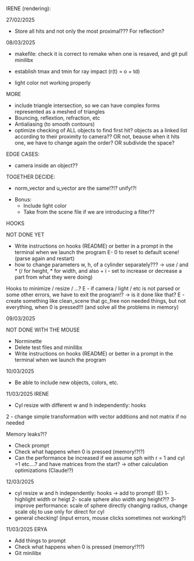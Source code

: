 IRENE (rendering):

27/02/2025
<!-- (-Adapt everything to header with cam, etc with direct structures and not pointers, or change back just to test and then change it after solving shadows etc) -->
<!-- - SHADOW OF BLUE PLANE OVER ROTATED PINK PLANE. GET RID!!! (how to handle direct rays and shadow rays in transformations: look to output, there are some hints, the direct ray is finding the hit below the blue plane (y<-50)!?!?!) -->
<!-- - try rotations, transl (create port in the main for the moment, to use the axis there for the rotations of planes, etc) -->
<!-- -> understand the proper meaning of axis rotation!!! (with respect to the base, ...? movement broadness??) (pivot point: proximal or distal) -> //to rotate uisng a specific point as pivot, combine to the origin of coordinates, with translation back and forth.
-> resize!!! -->
<!-- -> light movement!?!? -->
<!-- -> cylinder somehow attach the objects circles if there is a rotation /transl / etc? ->PROBLEMS IN SCALE, because we have to translate to circle center to origin but then not back to original position of the center, but moved having in mind the crescent ratio of the cylinder (or think how can we keep track of them) -->
<!-- E -> be careful that circles are contigupus cyl and the first is subtracting axis * h/2 and the second is adding axis * h/2 to the center of the cyl -->
<!-- -> for rotations and scaling, combine always with translation to origin and back!!! -->
<!-- E -> initialize all objects with identity matrix
E -> initialize material properties!? -->
<!-- E -> create port after parsing? -->
<!-- -> resize circles according to cylinder height and width!? -->
- Store all hits and not only the most proximal??? For reflection?
<!-- - Store all pixel hits to handle more efficiently light changes -->
<!-- - need to normalize vector after transformations?!?!! (try with different cases!) -->

<!-- - Rotations and scaling will be done in relation to the center of the object or the given point for planes!? -->
<!-- - thickness of planes?!?! when are exactly in the camera center?! -->

<!-- !!!!- Normal of planes and circles: do not use both indistintly, because if light is behind they will get illuminated?!?!??! Just the one towards the camera?? or how to chose the one to use? In fact the one towards the camera does not work with rotations/transl -->

<!-- - add w dimension in linalg utils -->
<!-- - Instead of compute the inverse matrix in find hit and shading functions, store directly the inverse mtrix in the object m?? -> for the moment it is ok bc it is just computed once! -->

<!-- LINALG: -->
<!-- - linalg funcitons, put order: use only add / sub.
- Use the same structure for points and vectors?? (tuples with w, instead of 2 different point and vector) -->
<!-- - use function create_vector/create point to be able to create without need to do the 3 dimensions? -->
<!-- - create enum in struct as RGB, to refer to both the x, y, z and iterate for the linalg operations. -->

08/03/2025
<!-- - Hooks: how to handle? (for ex. in env have int i to represent selected object. Ctrl + arrows to iterate through objects (add to i). AWSD to rotate (decide 3 dimensions: or for ex, X, Y, Z to rotate in each axis of the viewport), + - to make bigger, arrows to translate selected object). when iterating through objects, if it is a cylinder somehow attach the objects circles if there is a rotation /transl / etc? (apply the same matrix to both the next 2 and then skip them) -->
<!-- 
- light movement?
- shine in cylinder -->
- makefile: check it is correct to remake when one is resaved, and git pull minilibx

<!-- week 24/02/2025: understand matrices, transl and rotations?
week 03/03/2025: rotations etc -->
<!-- week 10/03/2025: shiny, shadows, reflection, patterns, etc -->
<!-- - Specular reflection: Shine in proper place, just in objects that haev shine, where to put shininess and where 0.9, etc. -->
<!-- - Solve shading in planes when specular reflection is added -->

- establish tmax and tmin for ray impact (r(t) = o + td)
<!-- - decide pointers or direct objects inside scene -->
- light color not working properly

<!-- - somehow do all the hits and then all the shading, to be easier when light changes, no need to re-render -> correspondance of each pixel to each hit (store the pixel i, j in the hit structure) and have a structure of hits inside the scene instead of just one hit that is updated -->

MORE
- include triangle intersection, so we can have complex forms represented as a meshed of triangles
- Bouncing, reflextion, refraction, etc
- Antialiasing (to smooth contours)
- optimize checking of ALL objects to find first hit? objects as a linked list according to their proximity to camera?? OR not, beause when it hits one, we have to change again the order? OR subdivide the space?

<!-- - Include functions for vector operation (add and substract without needing to do everytime in each function) -->

EDGE CASES:
<!-- - light inside an object (illuminated from the inside?) -->
- camera inside an object??
<!-- - plane in the middle of the light!!!! Has some "pixelations", as some is hitting the plane and some the light!?!? -> IMPORTANT TO SOLVE!!! -->

TOGETHER DECIDE:
- norm_vector and u_vector are the same!?!? unify!?!
<!-- - Use float or double (different function prototype in math library function) -->
<!-- E -> Parsing material type (metal, plstic, matte) an initialize k_s and n_s accordint to that -->
<!-- - Define materials? (shiny metal / glossy plastic / matte) with specific k_s and n_s?? Or have directly the parameters in the object? -->
<!-- - Eliminate cylinder caps (make scaling and rotation difficult)?? -->
- Bonus:
	- Include light color
	- Take from the scene file if we are introducing a filter??

HOOKS
<!-- - Scroll mouse has some errors!?!? -->
<!-- - Increase efficency (prerender with bad quality and when space press, rerender correctly) -->
<!-- - Rotation of objects:
	E?- Mouse click to select or to release (shade in white the selected object!?!?)
	- Cast a ray through that pixel in the viewport. Identify the object. Shade the object.
	- apply rotation to the selected object
	- E?- mouse click to select the object -->
<!-- - Double click on object to duplicate?? Or create new white objects with hooks?? --> NOT DONE YET
<!-- - Add color changing of selected object with RGB!?!? -->
- Write instructions on hooks (README) or better in a prompt in the terminal when we launch the program
E- 0 to reset to default scene! (parse again and restart)
- how to change parameters w, h, of a cylinder separately??? -> use / and * (/ for height, * for width, and also + i - set to increase or decrease a part from what they were doing)
<!-- - Use the same for camera rotation and object rotation, just depending if object is selected.
- Light movement!!!! (press L to change from camera to light, for example!?? set a flag!?)
- Change light color when it is selected!!! -->

<!-- E - Put git clone minilibx -->
<!-- E - hook to close with the CROSS, as with ESC -->
Hooks to minimize / resize / ...?
E - if camera / light / etc is not parsed or some other errors, we have to exit the program!? -> is it done like that?
E - create something like clean_scene that gc_free non needed things, but not everything, when 0 is pressed!!! (and solve all the problems in memory)

09/03/2025
<!-- - Rotation of objects with mouse --> NOT DONE WITH THE MOUSE
<!-- - Solve problems with < > after having translate the camera -> when translating it creates the viewport again by the default orientation, not the one of the new viewport. Delete the possibility to rotate viewport alone?  -->
<!-- - light hooks / transformations -->

- Norminette
- Delete test files and minilibx
- Write instructions on hooks (README) or better in a prompt in the terminal when we launch the program


10/03/2025
<!-- - Select /deselect light
- (deselect light before rerendering hq)
- light "scale"
- put the array of keys for windows / linux commented out -->
<!-- - Check transformations work -> scroll in the proper direction!??!? -->
<!-- - + and - work the same as mouse scrolling ?? (or when nothing is selected, leave one for zoom and one for amblight ratio?!?!?) -->
- Be able to include new objects, colors, etc.
<!-- - Change light color when it is selected!!!(see light_selection, change relative and not absolute) -->
<!-- - Obj rotation not working properly when they have been moved -> transform reference !! -->

11/03/2025
IRENE
<!-- 1 - Camera swaping problem solve! -> consider reorthogonize function!?! -->
<!-- ->CHECK IF loq true is needed! -->
<!-- 2 - Uncapped cyl after transofrmations!?!?? -->
<!-- 3 - clicking on the top to move selects an object!!! AVOID in order to move the hiq render without entering low q render -->
<!-- - some problem with Cyl when moving -->
- Cyl resize with different w and h independently: hooks
<!-- - problem with spehere with testfile.rt -->
<!-- 4 - Light overlaping problem solve -> when shadow ray is very tangent to the direction of light (check in find hit somehow different treatment for shadow rays!?!?) -->
<!-- - + and - add env light ratio -->
2 - change simple transformation with vector additions and not matrix if no needed
<!-- Hook 0 is working? Memory leaks?!? -->
Memory leaks?!?
- Check prompt
- Check what happens when 0 is pressed (memory!?!?)
- Can the performance be increased if we assume sph with r = 1 and cyl =1 etc....? and have matrices from the start? -> other calculation optimizations (Claude!?)

12/03/2025
<!-- - check inside light correclty do -->
- cyl resize w and h independently: hooks -> add to prompt! (E)
1- highlight width or heigt
2- scale sphere also width ang height?!?
3- improve performance: scale of sphere directly changing radius, change scale obj to use only for direct for cyl
- general checking! (input errors, mouse clicks sometimes not working?)

11/03/2025
ERYA
- Add things to prompt
- Check what happens when 0 is pressed (memory!?!?)
- Git minilibx